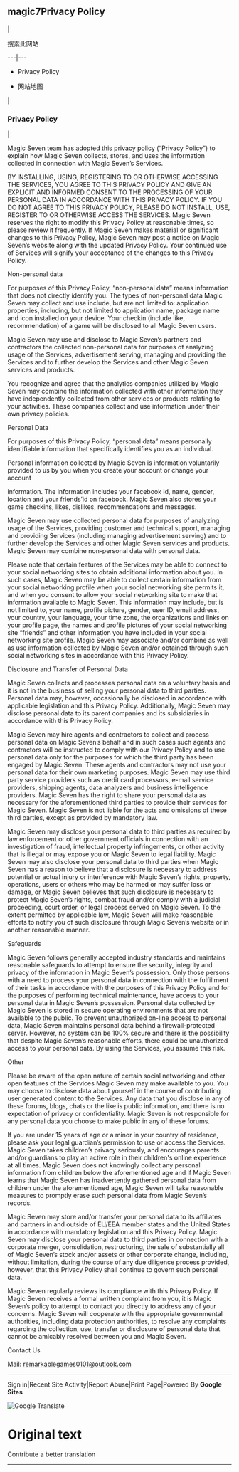 ## magic7Privacy Policy

|

搜索此网站  
  
---|---  
  
  * Privacy Policy

  * 网站地图

|

###  Privacy Policy

|

  

Magic Seven team has adopted this privacy policy (“Privacy Policy”) to explain
how Magic Seven collects, stores, and uses the information collected in
connection with Magic Seven’s Services.

BY INSTALLING, USING, REGISTERING TO OR OTHERWISE ACCESSING THE SERVICES, YOU
AGREE TO THIS PRIVACY POLICY AND GIVE AN EXPLICIT AND INFORMED CONSENT TO THE
PROCESSING OF YOUR PERSONAL DATA IN ACCORDANCE WITH THIS PRIVACY POLICY. IF
YOU DO NOT AGREE TO THIS PRIVACY POLICY, PLEASE DO NOT INSTALL, USE, REGISTER
TO OR OTHERWISE ACCESS THE SERVICES. Magic Seven reserves the right to modify
this Privacy Policy at reasonable times, so please review it frequently. If
Magic Seven makes material or significant changes to this Privacy Policy,
Magic Seven may post a notice on Magic Seven’s website along with the updated
Privacy Policy. Your continued use of Services will signify your acceptance of
the changes to this Privacy Policy.

Non-personal data

For purposes of this Privacy Policy, “non-personal data” means information
that does not directly identify you. The types of non-personal data Magic
Seven may collect and use include, but are not limited to: application
properties, including, but not limited to application name, package name and
icon installed on your device. Your checkin (include like, recommendation) of
a game will be disclosed to all Magic Seven users.

Magic Seven may use and disclose to Magic Seven’s partners and contractors the
collected non-personal data for purposes of analyzing usage of the Services,
advertisement serving, managing and providing the Services and to further
develop the Services and other Magic Seven services and products.

You recognize and agree that the analytics companies utilized by Magic Seven
may combine the information collected with other information they have
independently collected from other services or products relating to your
activities. These companies collect and use information under their own
privacy policies.

Personal Data

For purposes of this Privacy Policy, “personal data” means personally
identifiable information that specifically identifies you as an individual.

Personal information collected by Magic Seven is information voluntarily
provided to us by you when you create your account or change your account

information. The information includes your facebook id, name, gender, location
and your friends’id on facebook. Magic Seven also stores your game checkins,
likes, dislikes, recommendations and messages.

Magic Seven may use collected personal data for purposes of analyzing usage of
the Services, providing customer and technical support, managing and providing
Services (including managing advertisement serving) and to further develop the
Services and other Magic Seven services and products. Magic Seven may combine
non-personal data with personal data.

Please note that certain features of the Services may be able to connect to
your social networking sites to obtain additional information about you. In
such cases, Magic Seven may be able to collect certain information from your
social networking profile when your social networking site permits it, and
when you consent to allow your social networking site to make that information
available to Magic Seven. This information may include, but is not limited to,
your name, profile picture, gender, user ID, email address, your country, your
language, your time zone, the organizations and links on your profile page,
the names and profile pictures of your social networking site “friends” and
other information you have included in your social networking site profile.
Magic Seven may associate and/or combine as well as use information collected
by Magic Seven and/or obtained through such social networking sites in
accordance with this Privacy Policy.

Disclosure and Transfer of Personal Data

Magic Seven collects and processes personal data on a voluntary basis and it
is not in the business of selling your personal data to third parties.
Personal data may, however, occasionally be disclosed in accordance with
applicable legislation and this Privacy Policy. Additionally, Magic Seven may
disclose personal data to its parent companies and its subsidiaries in
accordance with this Privacy Policy.

Magic Seven may hire agents and contractors to collect and process personal
data on Magic Seven’s behalf and in such cases such agents and contractors
will be instructed to comply with our Privacy Policy and to use personal data
only for the purposes for which the third party has been engaged by Magic
Seven. These agents and contractors may not use your personal data for their
own marketing purposes. Magic Seven may use third party service providers such
as credit card processors, e-mail service providers, shipping agents, data
analyzers and business intelligence providers. Magic Seven has the right to
share your personal data as necessary for the aforementioned third parties to
provide their services for Magic Seven. Magic Seven is not liable for the acts
and omissions of these third parties, except as provided by mandatory law.

Magic Seven may disclose your personal data to third parties as required by
law enforcement or other government officials in connection with an
investigation of fraud, intellectual property infringements, or other activity
that is illegal or may expose you or Magic Seven to legal liability. Magic
Seven may also disclose your personal data to third parties when Magic Seven
has a reason to believe that a disclosure is necessary to address potential or
actual injury or interference with Magic Seven’s rights, property, operations,
users or others who may be harmed or may suffer loss or damage, or Magic Seven
believes that such disclosure is necessary to protect Magic Seven’s rights,
combat fraud and/or comply with a judicial proceeding, court order, or legal
process served on Magic Seven. To the extent permitted by applicable law,
Magic Seven will make reasonable efforts to notify you of such disclosure
through Magic Seven’s website or in another reasonable manner.

Safeguards

Magic Seven follows generally accepted industry standards and maintains
reasonable safeguards to attempt to ensure the security, integrity and privacy
of the information in Magic Seven’s possession. Only those persons with a need
to process your personal data in connection with the fulfillment of their
tasks in accordance with the purposes of this Privacy Policy and for the
purposes of performing technical maintenance, have access to your personal
data in Magic Seven’s possession. Personal data collected by Magic Seven is
stored in secure operating environments that are not available to the public.
To prevent unauthorized on-line access to personal data, Magic Seven maintains
personal data behind a firewall-protected server. However, no system can be
100% secure and there is the possibility that despite Magic Seven’s reasonable
efforts, there could be unauthorized access to your personal data. By using
the Services, you assume this risk.

Other

Please be aware of the open nature of certain social networking and other open
features of the Services Magic Seven may make available to you. You may choose
to disclose data about yourself in the course of contributing user generated
content to the Services. Any data that you disclose in any of these forums,
blogs, chats or the like is public information, and there is no expectation of
privacy or confidentiality. Magic Seven is not responsible for any personal
data you choose to make public in any of these forums.

If you are under 15 years of age or a minor in your country of residence,
please ask your legal guardian’s permission to use or access the Services.
Magic Seven takes children’s privacy seriously, and encourages parents and/or
guardians to play an active role in their children's online experience at all
times. Magic Seven does not knowingly collect any personal information from
children below the aforementioned age and if Magic Seven learns that Magic
Seven has inadvertently gathered personal data from children under the
aforementioned age, Magic Seven will take reasonable measures to promptly
erase such personal data from Magic Seven’s records.

Magic Seven may store and/or transfer your personal data to its affiliates and
partners in and outside of EU/EEA member states and the United States in
accordance with mandatory legislation and this Privacy Policy. Magic Seven may
disclose your personal data to third parties in connection with a corporate
merger, consolidation, restructuring, the sale of substantially all of Magic
Seven’s stock and/or assets or other corporate change, including, without
limitation, during the course of any due diligence process provided, however,
that this Privacy Policy shall continue to govern such personal data.

Magic Seven regularly reviews its compliance with this Privacy Policy. If
Magic Seven receives a formal written complaint from you, it is Magic Seven’s
policy to attempt to contact you directly to address any of your concerns.
Magic Seven will cooperate with the appropriate governmental authorities,
including data protection authorities, to resolve any complaints regarding the
collection, use, transfer or disclosure of personal data that cannot be
amicably resolved between you and Magic Seven.

  

Contact Us

  

Mail: remarkablegames0101@outlook.com

  
  
  
---  
  
Sign in|Recent Site Activity|Report Abuse|Print Page|Powered By **Google
Sites**

![Google
Translate](https://www.gstatic.com/images/branding/product/1x/translate_24dp.png)

# Original text

Contribute a better translation

* * *

